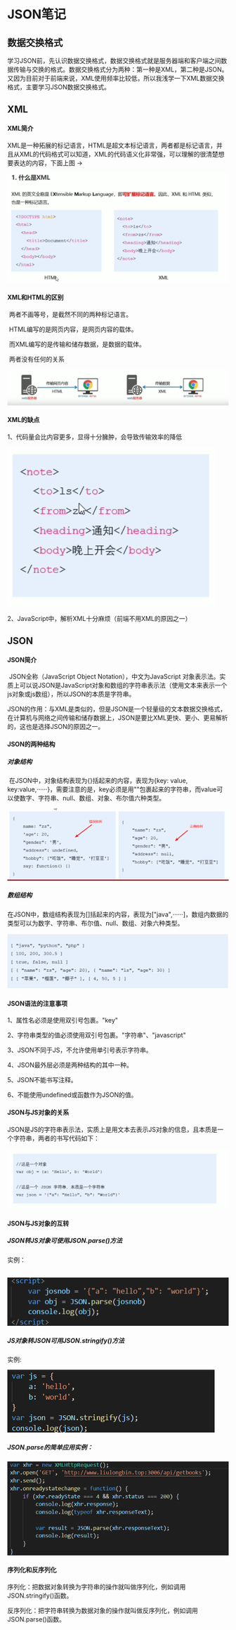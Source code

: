# JSON笔记

## 数据交换格式

​	学习JSON前，先认识数据交换格式，数据交换格式就是服务器端和客户端之间数据传输与交换的格式。数据交换格式分为两种：第一种是XML，第二种是JSON。又因为目前对于前端来说，XML使用频率比较低，所以我浅学一下XML数据交换格式，主要学习JSON数据交换格式。



## XML

#### XML简介

​	XML是一种拓展的标记语言，HTML是超文本标记语言，两者都是标记语言，并且从XML的代码格式可以知道，XML的代码语义化非常强，可以理解的很清楚想要表达的内容，下面上图 ->

![XML](JSON笔记.assets/XML.png)

#### XML和HTML的区别

​	两者不画等号，是截然不同的两种标记语言。

​	HTML编写的是网页内容，是网页内容的载体。

​	而XML编写的是传输和储存数据，是数据的载体。

​	两者没有任何的关系

![XML和HTML的区别](JSON笔记.assets/XML和HTML的区别.png)

#### XML的缺点

1、代码量会比内容更多，显得十分臃肿，会导致传输效率的降低

![XML的代码](JSON笔记.assets/XML的代码.png)

2、JavaScript中，解析XML十分麻烦（前端不用XML的原因之一）



## JSON

#### JSON简介

​	JSON全称（JavaScript Object Notation），中文为JavaScript 对象表示法。实质上可以说JSON是JavaScript对象和数组的字符串表示法（使用文本来表示一个js对象或js数组），所以JSON的本质是字符串。

​	JSON的作用：与XML是类似的，但是JSON是一个轻量级的文本数据交换格式，在计算机与网络之间传输和储存数据上，JSON是要比XML更快、更小、更易解析的，这也是选择JSON的原因之一。



#### JSON的两种结构

##### 对象结构

​	在JSON中，对象结构表现为{}括起来的内容，表现为{key: value, key:value,······}，需要注意的是，key必须是用""包裹起来的字符串，而value可以使数字、字符串、null、数组、对象、布尔值六种类型。

![JSON对象结构的键值对规范](JSON笔记.assets/JSON对象结构的键值对规范.png)

##### 数组结构

​	在JSON中，数组结构表现为[]括起来的内容，表现为["java",······]，数组内数据的类型可以为数字、字符串、布尔值、null、数组、对象六种类型。

![数组结构的代码规范](JSON笔记.assets/数组结构的代码规范.png)



#### JSON语法的注意事项

1、属性名必须是使用双引号包裹。"key"

2、字符串类型的值必须使用双引号包裹。"字符串"、"javascript"

3、JSON不同于JS，不允许使用单引号表示字符串。

4、JSON最外层必须是两种结构的其中一种。

5、JSON不能书写注释。

6、不能使用undefined或函数作为JSON的值。



#### JSON与JS对象的关系

​	JSON是JS的字符串表示法，实质上是用文本去表示JS对象的信息，且本质是一个字符串，两者的书写代码如下：

![JSON与JS对象的关系](JSON笔记.assets/JSON与JS对象的关系.png)



#### JSON与JS对象的互转

##### 	JSON转JS对象可使用JSON.parse()方法

实例：

​	![JSON转JS](JSON笔记.assets/JSON转JS.png)

##### 	JS对象转JSON可用JSON.stringify()方法

实例:

![JS转JSON](JSON笔记.assets/JS转JSON.png)

##### 	JSON.parse的简单应用实例：

![JSON.parse的简单应用场景](JSON笔记.assets/JSON.parse的简单应用场景.png)



#### 序列化和反序列化

序列化：把数据对象转换为字符串的操作就叫做序列化，例如调用JSON.stringify()函数。

反序列化：把字符串转换为数据对象的操作就叫做反序列化，例如调用JSON.parse()函数。
